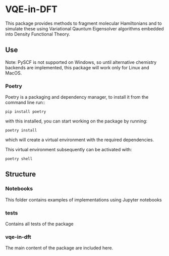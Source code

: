 # VQE-in-DFT

This package provides methods to fragment molecular Hamiltonians and to simulate these using Variational Qauntum Eigensolver algorithms embedded into Density Functional Theory.

## Use

Note: PySCF is not supported on Windows, so until alternative chemistry backends are implemented, this package will work only for Linux and MacOS.
### Poetry

Poetry is a packaging and dependency manager, to install it from the command line run::

    pip install poetry

with this installed, you can start working on the package by running:

    poetry install

which will create a virtual environment with the required dependencies.

This virtual environment subsequently can be activated with:

    poetry shell

## Structure

### Notebooks

This folder contains examples of implementations using Jupyter notebooks

### tests

Contains all tests of the package

### vqe-in-dft

The main content of the package are included here.
